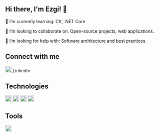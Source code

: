 ## Hi there, I'm Ezgi! 👋

🌱 I’m currently learning: C#, .NET Core

👯 I’m looking to collaborate on: Open-source projects, web applications.

🤔 I’m looking for help with: Software architecture and best practices.
## Connect with me
<a href="https://www.linkedin.com/in/cengizcmataraci/">
    <img src="https://simpleicons.org/icons/linkedin.svg" alt="LinkedIn Icon" width="20" height="20" />
</a> LinkedIn

## Technologies
<span>
    <img src="https://upload.wikimedia.org/wikipedia/commons/4/4e/C_Sharp_logo.svg" alt="C#" width="20" height="20" /> 
</span>
<span>
    <img src="https://simpleicons.org/icons/dotnet.svg" alt=".NET Core" width="20" height="20" /> 
</span>
<span>
    <img src="https://simpleicons.org/icons/html5.svg" alt="HTML" width="20" height="20" /> 
</span>
<span>
    <img src="https://simpleicons.org/icons/css3.svg" alt="CSS" width="20" height="20" /> 
</span>

## Tools
<span>
    <img src="https://upload.wikimedia.org/wikipedia/commons/5/5f/Visual_Studio_Logo.png" alt="Visual Studio" width="20" height="20" /> 
</span>





